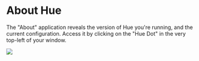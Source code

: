 About Hue
=========
The "About" application reveals the version of Hue
you're running, and the current configuration.  Access it
by clicking on the "Hue Dot" in the very top-left of your
window.

<img src="/about/static/help/images/feather.gif" >


